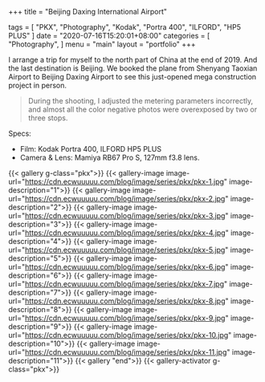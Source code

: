 +++
title = "Beijing Daxing International Airport"

tags = [
    "PKX",
    "Photography",
    "Kodak",
    "Portra 400",
    "ILFORD",
    "HP5 PLUS"
]
date = "2020-07-16T15:20:01+08:00"
categories = [
    "Photography",
]
menu = "main"
layout = "portfolio"
+++


<!--more-->

I arrange a trip for myself to the north part of China at the end of 2019. And the last destination is Beijing. We booked the plane from Shenyang Taoxian Airport to Beijing Daxing Airport to see this just-opened mega construction project in person.

> During the shooting, I adjusted the metering parameters incorrectly, and almost all the color negative photos were overexposed by two or three stops.

Specs:
- Film: Kodak Portra 400, ILFORD HP5 PLUS
- Camera & Lens: Mamiya RB67 Pro S, 127mm f3.8 lens.

{{< gallery g-class="pkx">}}
{{< gallery-image
image-url="https://cdn.ecwuuuuu.com/blog/image/series/pkx/pkx-1.jpg"
image-description="1">}}
{{< gallery-image
image-url="https://cdn.ecwuuuuu.com/blog/image/series/pkx/pkx-2.jpg"
image-description="2">}}
{{< gallery-image
image-url="https://cdn.ecwuuuuu.com/blog/image/series/pkx/pkx-3.jpg"
image-description="3">}}
{{< gallery-image
image-url="https://cdn.ecwuuuuu.com/blog/image/series/pkx/pkx-4.jpg"
image-description="4">}}
{{< gallery-image
image-url="https://cdn.ecwuuuuu.com/blog/image/series/pkx/pkx-5.jpg"
image-description="5">}}
{{< gallery-image
image-url="https://cdn.ecwuuuuu.com/blog/image/series/pkx/pkx-6.jpg"
image-description="6">}}
{{< gallery-image
image-url="https://cdn.ecwuuuuu.com/blog/image/series/pkx/pkx-7.jpg"
image-description="7">}}
{{< gallery-image
image-url="https://cdn.ecwuuuuu.com/blog/image/series/pkx/pkx-8.jpg"
image-description="8">}}
{{< gallery-image
image-url="https://cdn.ecwuuuuu.com/blog/image/series/pkx/pkx-9.jpg"
image-description="9">}}
{{< gallery-image
image-url="https://cdn.ecwuuuuu.com/blog/image/series/pkx/pkx-10.jpg"
image-description="10">}}
{{< gallery-image
image-url="https://cdn.ecwuuuuu.com/blog/image/series/pkx/pkx-11.jpg"
image-description="11">}}
{{< gallery "end">}}
{{< gallery-activator g-class="pkx">}}